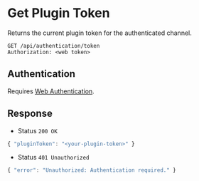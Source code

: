 # Get Plugin Token

Returns the current plugin token for the authenticated channel.

```http
GET /api/authentication/token
Authorization: <web token>
```

## Authentication

Requires [Web Authentication](../../authentication/web.md).

## Response

- Status `200 OK`

```js
{ "pluginToken": "<your-plugin-token>" }
```

- Status `401 Unauthorized`

```js
{ "error": "Unauthorized: Authentication required." }
```
